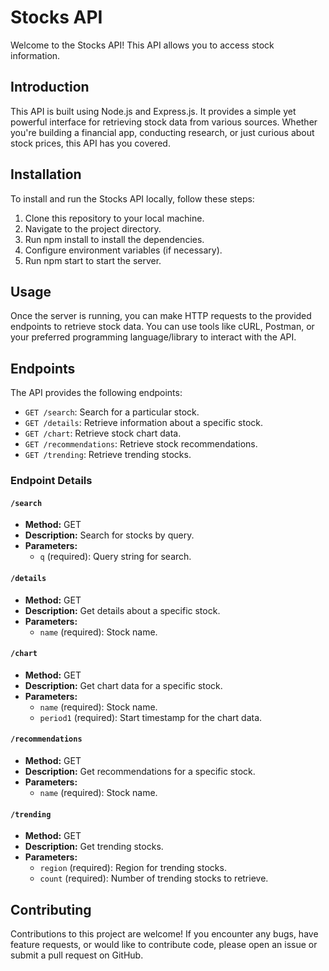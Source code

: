 # Stocks API

Welcome to the Stocks API! This API allows you to access stock information. 

## Introduction
This API is built using Node.js and Express.js. It provides a simple yet powerful interface for retrieving stock data from various sources. Whether you're building a financial app, conducting research, or just curious about stock prices, this API has you covered.

## Installation

To install and run the Stocks API locally, follow these steps:

1.  Clone this repository to your local machine.
2. Navigate to the project directory.
3. Run npm install to install the dependencies.
4. Configure environment variables (if necessary).
5. Run npm start to start the server.

## Usage
Once the server is running, you can make HTTP requests to the provided endpoints to retrieve stock data. You can use tools like cURL, Postman, or your preferred programming language/library to interact with the API.

## Endpoints

The API provides the following endpoints:

- `GET /search`: Search for a particular stock.
- `GET /details`: Retrieve information about a specific stock.
- `GET /chart`: Retrieve stock chart data.
- `GET /recommendations`: Retrieve stock recommendations.
- `GET /trending`: Retrieve trending stocks.

### Endpoint Details

#### `/search`
- **Method:** GET
- **Description:** Search for stocks by query.
- **Parameters:**
  - `q` (required): Query string for search.

#### `/details`
- **Method:** GET
- **Description:** Get details about a specific stock.
- **Parameters:**
  - `name` (required): Stock name.

#### `/chart`
- **Method:** GET
- **Description:** Get chart data for a specific stock.
- **Parameters:**
  - `name` (required): Stock name.
  - `period1` (required): Start timestamp for the chart data.

#### `/recommendations`
- **Method:** GET
- **Description:** Get recommendations for a specific stock.
- **Parameters:**
  - `name` (required): Stock name.

#### `/trending`
- **Method:** GET
- **Description:** Get trending stocks.
- **Parameters:**
  - `region` (required): Region for trending stocks.
  - `count` (required): Number of trending stocks to retrieve.

## Contributing
Contributions to this project are welcome! If you encounter any bugs, have feature requests, or would like to contribute code, please open an issue or submit a pull request on GitHub.
